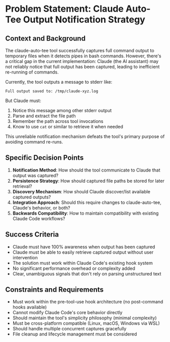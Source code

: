 # Problem Statement: Claude Auto-Tee Output Notification Strategy

## Context and Background

The claude-auto-tee tool successfully captures full command output to temporary files when it detects pipes in bash commands. However, there's a critical gap in the current implementation: Claude (the AI assistant) may not reliably notice that full output has been captured, leading to inefficient re-running of commands.

Currently, the tool outputs a message to stderr like:
```
Full output saved to: /tmp/claude-xyz.log
```

But Claude must:
1. Notice this message among other stderr output
2. Parse and extract the file path
3. Remember the path across tool invocations
4. Know to use `cat` or similar to retrieve it when needed

This unreliable notification mechanism defeats the tool's primary purpose of avoiding command re-runs.

## Specific Decision Points

1. **Notification Method**: How should the tool communicate to Claude that output was captured?
2. **Persistence Strategy**: How should captured file paths be stored for later retrieval?
3. **Discovery Mechanism**: How should Claude discover/list available captured outputs?
4. **Integration Approach**: Should this require changes to claude-auto-tee, Claude's behavior, or both?
5. **Backwards Compatibility**: How to maintain compatibility with existing Claude Code workflows?

## Success Criteria

- Claude must have 100% awareness when output has been captured
- Claude must be able to easily retrieve captured output without user intervention
- The solution must work within Claude Code's existing hook system
- No significant performance overhead or complexity added
- Clear, unambiguous signals that don't rely on parsing unstructured text

## Constraints and Requirements

- Must work within the pre-tool-use hook architecture (no post-command hooks available)
- Cannot modify Claude Code's core behavior directly
- Should maintain the tool's simplicity philosophy (minimal complexity)
- Must be cross-platform compatible (Linux, macOS, Windows via WSL)
- Should handle multiple concurrent captures gracefully
- File cleanup and lifecycle management must be considered